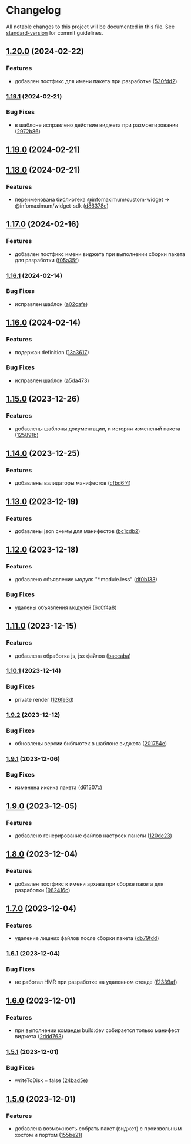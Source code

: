 # Changelog

All notable changes to this project will be documented in this file. See [standard-version](https://github.com/conventional-changelog/standard-version) for commit guidelines.

## [1.20.0](https://github.com/Infomaximum/package-cli/compare/v1.19.1...v1.20.0) (2024-02-22)


### Features

* добавлен постфикс для имени пакета при разработке ([530fdd2](https://github.com/Infomaximum/package-cli/commit/530fdd24ecb12e31c2d22bd99b6bbec5c3edf13c))

### [1.19.1](https://github.com/Infomaximum/package-cli/compare/v1.19.0...v1.19.1) (2024-02-21)


### Bug Fixes

* в шаблоне исправлено действие виджета при размонтировании ([2972b86](https://github.com/Infomaximum/package-cli/commit/2972b869f9838ddc8aa0ce4a1039a97a9976faa7))

## [1.19.0](https://github.com/Infomaximum/package-cli/compare/v1.18.0...v1.19.0) (2024-02-21)

## [1.18.0](https://github.com/Infomaximum/package-cli/compare/v1.17.0...v1.18.0) (2024-02-21)

### Features

- переименована библиотека @infomaximum/custom-widget -> @infomaximum/widget-sdk ([d86378c](https://github.com/Infomaximum/package-cli/commit/d86378c0ad2aff4c8d9b03099b3be30c19d0b9a1))

## [1.17.0](https://github.com/Infomaximum/package-cli/compare/v1.16.1...v1.17.0) (2024-02-16)

### Features

- добавлен постфикс имени виджета при выполнении сборки пакета для разработки ([f05a35f](https://github.com/Infomaximum/package-cli/commit/f05a35f45a1776f905e2bd7405f9bc06a244e838))

### [1.16.1](https://github.com/Infomaximum/package-cli/compare/v1.16.0...v1.16.1) (2024-02-14)

### Bug Fixes

- исправлен шаблон ([a02cafe](https://github.com/Infomaximum/package-cli/commit/a02cafe34a045cf1537702ae678626d97e4ff726))

## [1.16.0](https://github.com/Infomaximum/package-cli/compare/v1.15.0...v1.16.0) (2024-02-14)

### Features

- подержан definition ([13a3617](https://github.com/Infomaximum/package-cli/commit/13a3617493b7349f4ce39f0353c3fd7cdec1261e))

### Bug Fixes

- исправлен шаблон ([a5da473](https://github.com/Infomaximum/package-cli/commit/a5da4737cb2aafd80f716fa984c04e853cb41d35))

## [1.15.0](https://github.com/Infomaximum/package-cli/compare/v1.14.0...v1.15.0) (2023-12-26)

### Features

- добавлены шаблоны документации, и истории изменений пакета ([125891b](https://github.com/Infomaximum/package-cli/commit/125891bd80741171216698204dbf8387c6bafa1c))

## [1.14.0](https://github.com/Infomaximum/package-cli/compare/v1.13.0...v1.14.0) (2023-12-25)

### Features

- добавлены валидаторы манифестов ([cfbd6f4](https://github.com/Infomaximum/package-cli/commit/cfbd6f4a047dabf85c39000ea54add57ed2b8871))

## [1.13.0](https://github.com/Infomaximum/package-cli/compare/v1.12.0...v1.13.0) (2023-12-19)

### Features

- добавлены json схемы для манифестов ([bc1cdb2](https://github.com/Infomaximum/package-cli/commit/bc1cdb241b823d16fc593efd562b0c3d22909926))

## [1.12.0](https://github.com/Infomaximum/package-cli/compare/v1.11.0...v1.12.0) (2023-12-18)

### Features

- добавлено объявление модуля "\*.module.less" ([df0b133](https://github.com/Infomaximum/package-cli/commit/df0b133b9bcd205b0209b70f4b28f2b8829372f7))

### Bug Fixes

- удалены объявления модулей ([6c0f4a8](https://github.com/Infomaximum/package-cli/commit/6c0f4a8a02e3cf08062f445a0c58df39edb35470))

## [1.11.0](https://github.com/Infomaximum/package-cli/compare/v1.10.1...v1.11.0) (2023-12-15)

### Features

- добавлена обработка js, jsx файлов ([baccaba](https://github.com/Infomaximum/package-cli/commit/baccababc23a7fe5b3c78f83aebae4c93083d8a8))

### [1.10.1](https://github.com/Infomaximum/package-cli/compare/v1.10.0...v1.10.1) (2023-12-14)

### Bug Fixes

- private render ([126fe3d](https://github.com/Infomaximum/package-cli/commit/126fe3df93089151cdc2ace1d52d2e7db18ac80a))

### [1.9.2](https://github.com/Infomaximum/package-cli/compare/v1.9.1...v1.9.2) (2023-12-12)

### Bug Fixes

- обновлены версии библиотек в шаблоне виджета ([201754e](https://github.com/Infomaximum/package-cli/commit/201754edd6db5f1e600bbe45e47a69c19b3cb609))

### [1.9.1](https://github.com/Infomaximum/package-cli/compare/v1.9.0...v1.9.1) (2023-12-06)

### Bug Fixes

- изменена иконка пакета ([d61307c](https://github.com/Infomaximum/package-cli/commit/d61307ced761783bb6715bb95803bf9732adf1ec))

## [1.9.0](https://github.com/Infomaximum/package-cli/compare/v1.8.0...v1.9.0) (2023-12-05)

### Features

- добавлено генерирование файлов настроек панели ([120dc23](https://github.com/Infomaximum/package-cli/commit/120dc236d2d3967f5c5cbb022cc21baeb042841a))

## [1.8.0](https://github.com/Infomaximum/package-cli/compare/v1.7.0...v1.8.0) (2023-12-04)

### Features

- добавлен постфикс к имени архива при сборке пакета для разработки ([982416c](https://github.com/Infomaximum/package-cli/commit/982416c8ac79b07bf03ca5bed65a78e78483b389))

## [1.7.0](https://github.com/Infomaximum/package-cli/compare/v1.6.1...v1.7.0) (2023-12-04)

### Features

- удаление лишних файлов после сборки пакета ([db79fdd](https://github.com/Infomaximum/package-cli/commit/db79fdd1e15f94961b383ca2295a3eddbd32516a))

### [1.6.1](https://github.com/Infomaximum/package-cli/compare/v1.6.0...v1.6.1) (2023-12-04)

### Bug Fixes

- не работал HMR при разработке на удаленном стенде ([f2339af](https://github.com/Infomaximum/package-cli/commit/f2339afd5d1285d362ea85818611814e7d49c44c))

## [1.6.0](https://github.com/Infomaximum/package-cli/compare/v1.5.1...v1.6.0) (2023-12-01)

### Features

- при выполнении команды build:dev собирается только манифест виджета ([2ddd763](https://github.com/Infomaximum/package-cli/commit/2ddd763fd91e13c6301165798dc771ed62a7f8a0))

### [1.5.1](https://github.com/Infomaximum/package-cli/compare/v1.5.0...v1.5.1) (2023-12-01)

### Bug Fixes

- writeToDisk = false ([24bad5e](https://github.com/Infomaximum/package-cli/commit/24bad5e2509585efa1bf699be948a73de875130c))

## [1.5.0](https://github.com/Infomaximum/package-cli/compare/v1.4.2...v1.5.0) (2023-12-01)

### Features

- добавлена возможность собрать пакет (виджет) с произвольным хостом и портом ([155be21](https://github.com/Infomaximum/package-cli/commit/155be21cc013fa70b3db3d1a5048810710fb0510))
